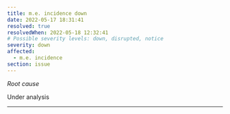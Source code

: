 ```yaml
---
title: m.e. incidence down
date: 2022-05-17 18:31:41
resolved: true
resolvedWhen: 2022-05-18 12:32:41
# Possible severity levels: down, disrupted, notice
severity: down
affected:
  - m.e. incidence
section: issue
---
```


*Root cause*

Under analysis

---


